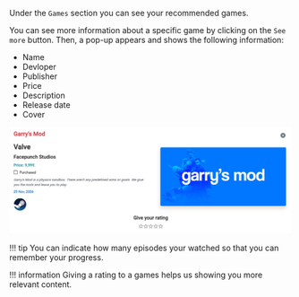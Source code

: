 Under the `Games` section you can see your recommended games.

You can see more information about a specific game by clicking on the `See more` button. Then, a pop-up appears and shows the following information:

- Name
- Devloper
- Publisher
- Price
- Description
- Release date
- Cover

![](../../assets/images/popup-games.jpg)

!!! tip
    You can indicate how many episodes your watched so that you can remember your progress.

!!! information
    Giving a rating to a games helps us showing you more relevant content.
